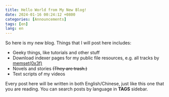 ```yaml
---
title: Hello World from My New Blog!
date: 2024-01-16 00:24:12 +0800
categories: [Announcements]
tags: [en]
lang: en
---
```


So here is my new blog. Things that I will post here includes:

- Geeky things, like tutorials and other stuff
- Download indexer pages for my public file resources, e.g. all tracks by [memset(0x3f)](https://audio.com/memset-0x3f)
- Novels and stories ~~(They are trash.)~~
- Text scripts of my videos

Every post here will be written in both English/Chinese, just like this one that you are reading. You can search posts by language in **TAGS** sidebar.

